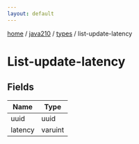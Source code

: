 ```yaml
---
layout: default
---
```


[home](/)  /  [java210](/protocol/java210)  /  [types](/protocol/java210/types)  /  list-update-latency

# List-update-latency

## Fields

Name | Type
---|---
uuid | uuid
latency | varuint

